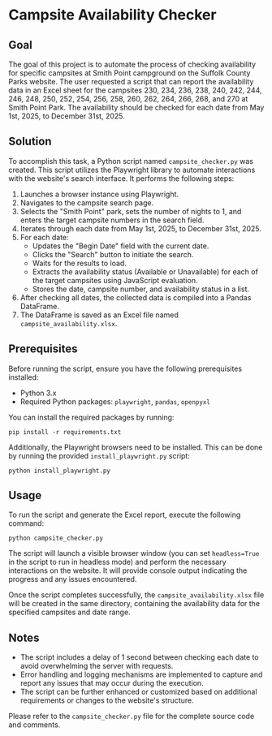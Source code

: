 # Campsite Availability Checker

## Goal
The goal of this project is to automate the process of checking availability for specific campsites at Smith Point campground on the Suffolk County Parks website. The user requested a script that can report the availability data in an Excel sheet for the campsites 230, 234, 236, 238, 240, 242, 244, 246, 248, 250, 252, 254, 256, 258, 260, 262, 264, 266, 268, and 270 at Smith Point Park. The availability should be checked for each date from May 1st, 2025, to December 31st, 2025.

## Solution
To accomplish this task, a Python script named `campsite_checker.py` was created. This script utilizes the Playwright library to automate interactions with the website's search interface. It performs the following steps:

1. Launches a browser instance using Playwright.
2. Navigates to the campsite search page.
3. Selects the "Smith Point" park, sets the number of nights to 1, and enters the target campsite numbers in the search field.
4. Iterates through each date from May 1st, 2025, to December 31st, 2025.
5. For each date:
   - Updates the "Begin Date" field with the current date.
   - Clicks the "Search" button to initiate the search.
   - Waits for the results to load.
   - Extracts the availability status (Available or Unavailable) for each of the target campsites using JavaScript evaluation.
   - Stores the date, campsite number, and availability status in a list.
6. After checking all dates, the collected data is compiled into a Pandas DataFrame.
7. The DataFrame is saved as an Excel file named `campsite_availability.xlsx`.

## Prerequisites
Before running the script, ensure you have the following prerequisites installed:

- Python 3.x
- Required Python packages: `playwright`, `pandas`, `openpyxl`

You can install the required packages by running:

```
pip install -r requirements.txt
```

Additionally, the Playwright browsers need to be installed. This can be done by running the provided `install_playwright.py` script:

```
python install_playwright.py
```

## Usage
To run the script and generate the Excel report, execute the following command:

```
python campsite_checker.py
```

The script will launch a visible browser window (you can set `headless=True` in the script to run in headless mode) and perform the necessary interactions on the website. It will provide console output indicating the progress and any issues encountered.

Once the script completes successfully, the `campsite_availability.xlsx` file will be created in the same directory, containing the availability data for the specified campsites and date range.

## Notes
- The script includes a delay of 1 second between checking each date to avoid overwhelming the server with requests.
- Error handling and logging mechanisms are implemented to capture and report any issues that may occur during the execution.
- The script can be further enhanced or customized based on additional requirements or changes to the website's structure.

Please refer to the `campsite_checker.py` file for the complete source code and comments.
